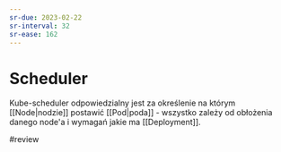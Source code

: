 ```yaml
---
sr-due: 2023-02-22
sr-interval: 32
sr-ease: 162
---
```


# Scheduler
Kube-scheduler odpowiedzialny jest za określenie na którym [[Node|nodzie]] postawić [[Pod|poda]] - wszystko zależy od obłożenia danego node'a i wymagań jakie ma [[Deployment]].

#review 